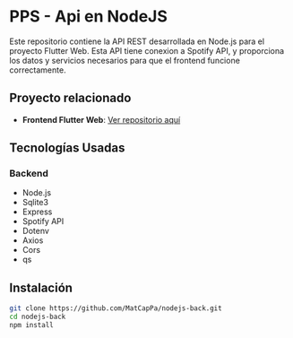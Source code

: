 # PPS - Api en NodeJS
Este repositorio contiene la API REST desarrollada en Node.js para el proyecto Flutter Web. Esta API tiene conexion a Spotify API, y proporciona los datos y servicios necesarios para que el frontend funcione correctamente.

## Proyecto relacionado

- **Frontend Flutter Web**: [Ver repositorio aquí](https://github.com/MatCapPa/flutter_front.git)

## Tecnologías Usadas

### Backend
- Node.js
- Sqlite3
- Express
- Spotify API
- Dotenv
- Axios
- Cors
- qs

## Instalación

```bash
git clone https://github.com/MatCapPa/nodejs-back.git
cd nodejs-back
npm install
